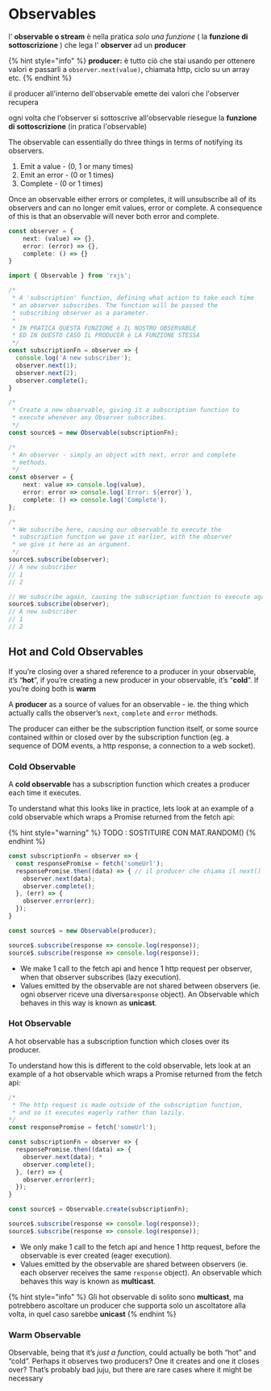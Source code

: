 # Observables

l' **observable o stream** è nella pratica _solo una funzione_ \( la **funzione di sottoscrizione** \) che lega l' **observer** ad un **producer**

{% hint style="info" %}
**producer:** è tutto ciò che stai usando per ottenere valori e passarli a `observer.next(value)`, chiamata http, ciclo su un array etc.
{% endhint %}

il producer all'interno dell'observable emette dei valori che l'observer recupera

ogni volta che l'observer si sottoscrive all'observable riesegue la **funzione di sottoscrizione**  \(in pratica l'observable\)

The observable can essentially do three things in terms of notifying its observers.

1. Emit a value - \(0, 1 or many times\)
2. Emit an error - \(0 or 1 times\)
3. Complete - \(0 or 1 times\)

Once an observable either errors or completes, it will unsubscribe all of its observers and can no longer emit values, error or complete. A consequence of this is that an observable will never both error and complete.

```typescript
const observer = {
    next: (value) => {},
    error: (error) => {},
    complete: () => {}
}
```

```typescript
import { Observable } from 'rxjs';

/*
 * A 'subscription' function, defining what action to take each time 
 * an observer subscribes. The function will be passed the 
 * subscribing observer as a parameter.
 *
 * IN PRATICA QUESTA FUNZIONE è IL NOSTRO OBSERVABLE
 * ED IN QUESTO CASO IL PRODUCER è LA FUNZIONE STESSA 
 */
const subscriptionFn = observer => {
  console.log('A new subscriber');
  observer.next(1);
  observer.next(2);
  observer.complete();
}

/*
 * Create a new observable, giving it a subscription function to 
 * execute whenever any Observer subscribes.
 */
const source$ = new Observable(subscriptionFn);

/*
 * An observer - simply an object with next, error and complete
 * methods.
 */
const observer = {
    next: value => console.log(value),
    error: error => console.log(`Error: ${error}`),
    complete: () => console.log('Complete'),
};

/*
 * We subscribe here, causing our observable to execute the 
 * subscription function we gave it earlier, with the observer 
 * we give it here as an argument.
 */
source$.subscribe(observer);
// A new subscriber
// 1
// 2

// We subscribe again, causing the subscription function to execute again.
source$.subscribe(observer);
// A new subscriber
// 1
// 2
```

## Hot and Cold Observables <a id="hot-and-cold-observables"></a>

If you’re closing over a shared reference to a producer in your observable, it’s “**hot**”, if you’re creating a new producer in your observable, it’s “**cold**”. If you’re doing both is **warm**

A **producer** as a source of values for an observable - ie. the thing which actually calls the observer’s `next`, `complete` and `error` methods.

The producer can either be the subscription function itself, or some source contained within or closed over by the subscription function \(eg. a sequence of DOM events, a http response, a connection to a web socket\).

### Cold Observable <a id="cold-observable"></a>

A **cold observable** has a subscription function which creates a producer each time it executes.

To understand what this looks like in practice, lets look at an example of a cold observable which wraps a Promise returned from the fetch api:

{% hint style="warning" %}
TODO : SOSTITUIRE CON MAT.RANDOM\(\)
{% endhint %}

```typescript
const subscriptionFn = observer => {
  const responsePromise = fetch('someUrl'); 
  responsePromise.then((data) => { // il producer che chiama il next()
    observer.next(data);
    observer.complete();
  }, (err) => {
    observer.error(err);
  });
}

const source$ = new Observable(producer);

source$.subscribe(response => console.log(response));
source$.subscribe(response => console.log(response));
```

* We make 1 call to the fetch api and hence 1 http request per observer, when that observer subscribes \(lazy execution\).
* Values emitted by the observable are not shared between observers \(ie. ogni observer riceve una diversa`response` object\). An Observable which behaves in this way is known as **unicast**.

### Hot Observable <a id="hot-observable"></a>

A hot observable has a subscription function which closes over its producer.

To understand how this is different to the cold observable, lets look at an example of a hot observable which wraps a Promise returned from the fetch api:

```typescript
/*
 * The http request is made outside of the subscription function, 
 * and so it executes eagerly rather than lazily.
*/
const responsePromise = fetch('someUrl'); 

const subscriptionFn = observer => {
  responsePromise.then((data) => {
    observer.next(data); * 
    observer.complete();
  }, (err) => {
    observer.error(err);
  });
}

const source$ = Observable.create(subscriptionFn);

source$.subscribe(response => console.log(response));
source$.subscribe(response => console.log(response));
```

* We only make 1 call to the fetch api and hence 1 http request, before the observable is ever created \(eager execution\).
* Values emitted by the observable are shared between observers \(ie. each observer receives the same `response` object\). An observable which behaves this way is known as **multicast**.

{% hint style="info" %}
Gli hot observable  di solito sono **multicast**, ma potrebbero ascoltare un producer che supporta solo un ascoltatore alla volta, in quel caso sarebbe **unicast**
{% endhint %}

### Warm Observable

Observable, being that it’s _just a function_, could actually be both “hot” and “cold”. Perhaps it observes two producers? One it creates and one it closes over? That’s probably bad juju, but there are rare cases where it might be necessary


